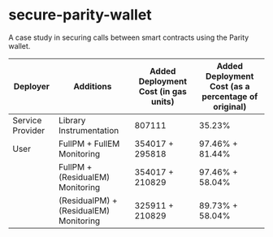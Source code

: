 # secure-parity-wallet
A case study in securing calls between smart contracts using the Parity wallet.



| Deployer         | Additions                | Added Deployment Cost (in gas units) | Added Deployment Cost (as a percentage of original)|
|------------------|--------------------------|--------------------------------------|----------------------------------------------------|
| Service Provider | Library Instrumentation  | 807111 | 35.23%|
| User | FullPM + FullEM Monitoring | 354017 + 295818 | 97.46% + 81.44%|
 || FullPM + (ResidualEM) Monitoring | 354017 + 210829 | 97.46% + 58.04% |
 || (ResidualPM) + (ResidualEM) Monitoring | 325911 + 210829 | 89.73% + 58.04% |
